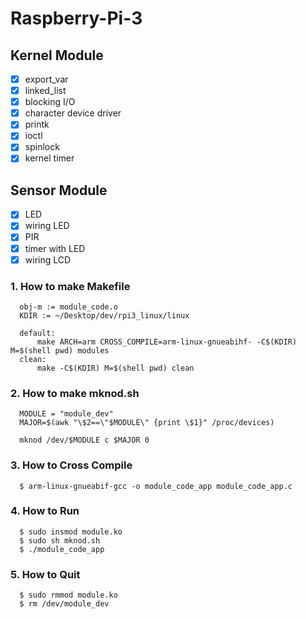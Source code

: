 # Raspberry-Pi-3

## Kernel Module
- [x] export_var
- [x] linked_list
- [x] blocking I/O
- [x] character device driver
- [x] printk
- [x] ioctl
- [x] spinlock
- [x] kernel timer

## Sensor Module
- [x] LED
- [x] wiring LED
- [x] PIR
- [x] timer with LED
- [x] wiring LCD

### 1. How to make Makefile
      obj-m := module_code.o
      KDIR := ~/Desktop/dev/rpi3_linux/linux
      
      default:
          make ARCH=arm CROSS_COMPILE=arm-linux-gnueabihf- -C$(KDIR) M=$(shell pwd) modules
      clean:
          make -C$(KDIR) M=$(shell pwd) clean
          
### 2. How to make mknod.sh
      MODULE = "module_dev"
      MAJOR=$(awk "\$2==\"$MODULE\" {print \$1}" /proc/devices)
      
      mknod /dev/$MODULE c $MAJOR 0

### 3. How to Cross Compile
      $ arm-linux-gnueabif-gcc -o module_code_app module_code_app.c

### 4. How to Run
      $ sudo insmod module.ko
      $ sudo sh mknod.sh
      $ ./module_code_app

### 5. How to Quit
      $ sudo rmmod module.ko
      $ rm /dev/module_dev
      
